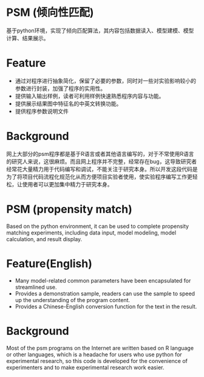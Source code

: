 # PSM (倾向性匹配)
基于python环境，实现了倾向匹配算法，其内容包括数据读入、模型建模、模型计算、结果展示。

Feature
=========================
- 通过对程序进行抽象简化，保留了必要的参数，同时对一些对实验影响较小的参数进行封装，加强了程序的实用性。
- 提供输入输出样例，读者可利用样例快速熟悉程序内容与功能。
- 提供展示结果图中特征名的中英文转换功能。
- 提供程序参数说明文件

Background
=========================
网上大部分的psm程序都是基于R语言或者其他语言编写的，对于不常使用R语言的研究人来说，这很麻烦。而且网上程序并不完整，经常存在bug，这导致研究者经常花大量精力用于代码编写和调试，不能关注于研究本身。所以开发这段代码是为了将项目代码流程化规范化从而方便项目实验者使用，使实验程序编写工作更轻松，让使用者可以更加集中精力于研究本身。





# PSM (propensity match)
Based on the python environment, it can be used to complete propensity matching experiments, including data input, model modeling, model calculation, and result display.

Feature(English)
=========================
- Many model-related common parameters have been encapsulated for streamlined use.
- Provides a demonstration sample, readers can use the sample to speed up the understanding of the program content.
- Provides a Chinese-English conversion function for the text in the result.

Background
=========================
Most of the psm programs on the Internet are written based on R language or other languages, which is a headache for users who use python for experimental research, so this code is developed for the convenience of experimenters and to make experimental research work easier.
